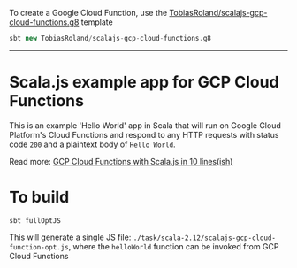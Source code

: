 To create a Google Cloud Function, use the [TobiasRoland/scalajs-gcp-cloud-functions.g8][template] template

```sbt
sbt new TobiasRoland/scalajs-gcp-cloud-functions.g8
```

--- 

# Scala.js example app for GCP Cloud Functions
This is an example 'Hello World' app in Scala that will run on Google Cloud Platform's Cloud Functions and
respond to any HTTP requests with status code `200` and a plaintext body of `Hello World`.

Read more: [GCP Cloud Functions with Scala.js in 10 lines(ish)](https://www.mostly.codes/blog/creating-scalajs-gcp-cloud-functions) 


# To build
```
sbt fullOptJS
```
This will generate a single JS file: `./task/scala-2.12/scalajs-gcp-cloud-function-opt.js`, where
the `helloWorld` function can be invoked from GCP Cloud Functions

[template]: https://github.com/TobiasRoland/scalajs-gcp-cloud-functions.g8
